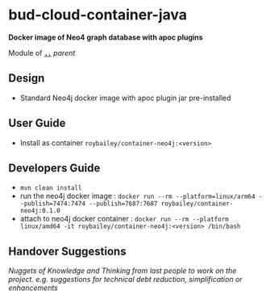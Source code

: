 # bud-cloud-container-java

**Docker image of Neo4 graph database with apoc plugins**

Module of [**`..`**](../README.md) *parent*


## Design

* Standard Neo4j docker image with apoc plugin jar pre-installed


## User Guide

* Install as container `roybailey/container-neo4j:<version>`


## Developers Guide

* `mvn clean install`
* run the neo4j docker image : `docker run --rm --platform=linux/arm64 --publish=7474:7474 --publish=7687:7687 roybailey/container-neo4j:0.1.0`
* attach to neo4j docker container : `docker run --rm --platform linux/amd64 -it roybailey/container-neo4j:<version> /bin/bash`


## Handover Suggestions

_Nuggets of Knowledge and Thinking from last people to work on the project._
_e.g. suggestions for technical debt reduction, simplification or enhancements_




